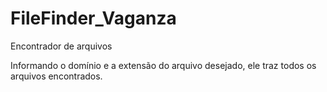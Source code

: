 # FileFinder_Vaganza
Encontrador de arquivos

Informando o domínio e a extensão do arquivo desejado, ele traz todos os arquivos encontrados.
